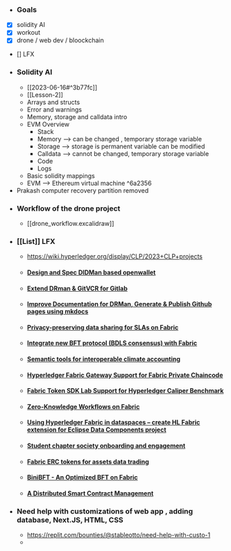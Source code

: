 - ### Goals
- [x] solidity AI
- [x] workout
- [x] drone / web dev / bloockchain
- [] LFX 
- ### Solidity AI
	- [[2023-06-16#^3b77fc]]
	- [[Lesson-2]]
	- Arrays and structs
	- Error and warnings
	- Memory, storage and calldata intro
	- EVM Overview
		- Stack
		- Memory --> can be changed , temporary storage variable
		- Storage --> storage is permanent variable can be modified
		- Calldata --> cannot be changed, temporary storage variable
		- Code 
		- Logs
	- Basic solidity mappings
	- EVM --> Ethereum virtual machine  ^6a2356
- Prakash computer recovery partition removed
- ### Workflow of the drone project
	- [[drone_workflow.excalidraw]]
- ### [[List]] LFX
	- https://wiki.hyperledger.org/display/CLP/2023+CLP+projects
	- #### [Design and Spec DIDMan based openwallet](https://wiki.hyperledger.org/display/CLP/Design+and+Spec+DIDMan+based+openwallet)
	- #### [Extend DRman & GitVCR for Gitlab](https://wiki.hyperledger.org/pages/viewpage.action?pageId=80778514)
	- #### [Improve Documentation for DRMan, Generate & Publish Github pages using mkdocs](https://wiki.hyperledger.org/pages/viewpage.action?pageId=80778516)
	- #### [Privacy-preserving data sharing for SLAs on Fabric](https://wiki.hyperledger.org/display/CLP/Privacy-preserving+data+sharing+for+SLAs+on+Fabric)
	- #### [Integrate new BFT protocol (BDLS consensus) with Fabric](https://wiki.hyperledger.org/display/CLP/Integrate+new+BFT+protocol+%28BDLS+consensus%29+with+Fabric)
	- #### [Semantic tools for interoperable climate accounting](https://wiki.hyperledger.org/display/CLP/Semantic+tools+for+interoperable+climate+accounting)
	- #### [Hyperledger Fabric Gateway Support for Fabric Private Chaincode](https://wiki.hyperledger.org/display/CLP/Hyperledger+Fabric+Gateway+Support+for+Fabric+Private+Chaincode)
	- #### [Fabric Token SDK Lab Support for Hyperledger Caliper Benchmark](https://wiki.hyperledger.org/display/CLP/Fabric+Token+SDK+Lab+Support+for+Hyperledger+Caliper+Benchmark)
	- #### [Zero-Knowledge Workflows on Fabric](https://wiki.hyperledger.org/display/CLP/Zero-Knowledge+Workflows+on+Fabric)
	- #### [Using Hyperledger Fabric in dataspaces – create HL Fabric extension for Eclipse Data Components project](https://wiki.hyperledger.org/pages/viewpage.action?pageId=80778816)
	- #### [Student chapter society onboarding and engagement](https://wiki.hyperledger.org/display/CLP/Student+chapter+society+onboarding+and+engagement)
	- #### [Fabric ERC tokens for assets data trading](https://wiki.hyperledger.org/display/CLP/Fabric+ERC+tokens+for+assets+data+trading)
	- #### [BiniBFT - An Optimized BFT on Fabric](https://wiki.hyperledger.org/display/CLP/BiniBFT+-+An+Optimized+BFT+on+Fabric)
	- #### [A Distributed Smart Contract Management](https://wiki.hyperledger.org/display/CLP/A+Distributed+Smart+Contract+Management)
- ### Need help with customizations of web app , adding database, Next.JS, HTML, CSS
	- https://replit.com/bounties/@stableotto/need-help-with-custo-1
	- 